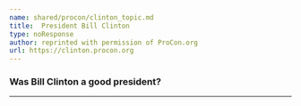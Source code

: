 ```yaml
---
name: shared/procon/clinton_topic.md
title:  President Bill Clinton 
type: noResponse
author: reprinted with permission of ProCon.org
url: https://clinton.procon.org 
---
```


###  Was Bill Clinton a good president?

---

